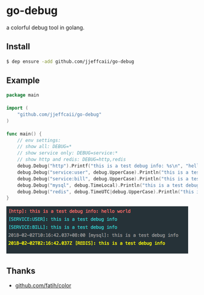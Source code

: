# go-debug

a colorful debug tool in golang.

## Install

```bash
$ dep ensure -add github.com/jjeffcaii/go-debug
```

## Example

```go
package main

import (
	"github.com/jjeffcaii/go-debug"
)

func main() {
	// env settings:
	// show all: DEBUG=*
	// show service only: DEBUG=service:*
	// show http and redis: DEBUG=http,redis
	debug.Debug("http").Printf("this is a test debug info: %s\n", "hello world")
	debug.Debug("service:user", debug.UpperCase).Println("this is a test debug info")
	debug.Debug("service:bill", debug.UpperCase).Println("this is a test debug info")
	debug.Debug("mysql", debug.TimeLocal).Println("this is a test debug info")
	debug.Debug("redis", debug.TimeUTC|debug.UpperCase).Println("this is a test debug info")
}

```

![screen_shot](screen_shot.png "screen_shot.png")

## Thanks
- [github.com/fatih/color](https://github.com/fatih/color)

